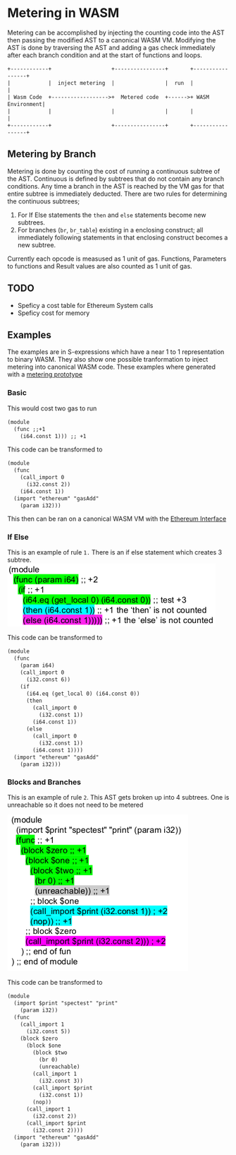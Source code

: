 # Metering in WASM
Metering can be accomplished by injecting the counting code into the AST then passing the modified AST to a canonical WASM VM. Modifying the AST is done by traversing the AST and adding a gas check immediately after each branch condition and at the start of functions and loops.

```
+------------+                   +----------------+       +-----------------+
|            |  inject metering  |                |  run  |                 |
| Wasm Code  +------------------>+  Metered code  +------>+ WASM Environment|
|            |                   |                |       |                 |
+------------+                   +----------------+       +-----------------+
```


## Metering by Branch
Metering is done by counting the cost of running a continuous subtree of the AST.  Continuous is defined by subtrees that do not contain any branch conditions. Any time a branch in the AST is reached by the VM gas for that entire subtree is immediately deducted. There are two rules for determining the continuous subtrees;

1. For If Else statements the `then` and `else` statements become new subtrees.
2. For branches (`br`, `br_table`) existing in a enclosing construct; all immediately following statements in that enclosing construct becomes a new subtree.

Currently each opcode is measused as 1 unit of gas. Functions, Parameters to functions and Result values are also counted as  1 unit of gas.

## TODO
* Speficy a cost table for Ethereum System calls
* Speficy cost for memory

## Examples
The examples are in S-expressions which have a near 1 to 1 representation to binary WASM. They also show one possible tranformation to inject metering into canonical WASM code. These examples where generated with a [metering prototype](https://github.com/wanderer/wasm-metering)
### Basic
This would cost two gas to run
```
(module
  (func ;;+1
    (i64.const 1))) ;; +1
```
This code can be transformed to 
```
(module
  (func
    (call_import 0
      (i32.const 2))
    (i64.const 1))
  (import "ethereum" "gasAdd"
    (param i32)))
```
This then can be ran on a canonical WASM VM with the [Ethereum Interface](https://github.com/ethereum/evm2.0-design/blob/master/eth_interface.md) 

### If Else
This is an example of rule `1.` There is an if else statement which creates 3 subtree. 
![if else](./assests/if.png)

This code can be transformed to 
```
(module
  (func
    (param i64)
    (call_import 0
      (i32.const 6))
    (if
      (i64.eq (get_local 0) (i64.const 0))
      (then
        (call_import 0
          (i32.const 1))
        (i64.const 1))
      (else
        (call_import 0
          (i32.const 1))
        (i64.const 1))))
  (import "ethereum" "gasAdd"
    (param i32)))
```
### Blocks and Branches
This is an example of rule `2`. This AST gets broken up into 4 subtrees. One is unreachable so it does not need to be metered

![if else](./assests/blocks.png)

This code can be transformed to 

```
(module
  (import $print "spectest" "print"
    (param i32))
  (func
    (call_import 1
      (i32.const 5))
    (block $zero
      (block $one
        (block $two
          (br 0)
          (unreachable)
        (call_import 1
          (i32.const 3))
        (call_import $print
          (i32.const 1))
        (nop))
      (call_import 1
        (i32.const 2))
      (call_import $print
        (i32.const 2))))
  (import "ethereum" "gasAdd"
    (param i32)))
```
